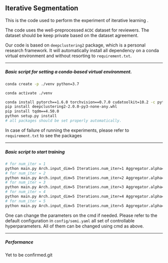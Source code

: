 ## Iterative Segmentation

This is the code used to perform the experiment of iterative learning .

The code uses the well-preprocessed `ACDC` dataset for reviewers. The dataset should be keep private based on the dataset agreement.

Our code is based on `deepclustering2` package, which is a personal research framework. It will automatically install all dependency on a conda virtual environment and without resorting to `requirement.txt`.


-----------------
##### Basic script for setting a conda-based virtual environment.
```bash
conda create -p ./venv python=3.7

conda activate ./venv

conda install pytorch==1.6.0 torchvision==0.7.0 cudatoolkit=10.2 -c pytorch  # install pytorch 1.6.0
pip install deepclustering2-2.0.0-py3-none-any.whl
pip install tqdm==4.50.0
python setup.py install  
# all packages should be set properly automatically.
```
In case of failure of running the experiments, please refer to `requirement.txt` to see the packages

----------------
##### Basic script to start training 
```bash
# for num_iter = 1
python main.py Arch.input_dim=5 Iterations.num_iter=1 Aggregator.alpha=0.9
# for num_iter = 2
python main.py Arch.input_dim=5 Iterations.num_iter=2 Aggregator.alpha=0.9
# for num_iter = 3
python main.py Arch.input_dim=5 Iterations.num_iter=3 Aggregator.alpha=0.9
# for num_iter = 4
python main.py Arch.input_dim=5 Iterations.num_iter=4 Aggregator.alpha=0.9
# for num_iter = 5
python main.py Arch.input_dim=5 Iterations.num_iter=5 Aggregator.alpha=0.9  

```
One can change the parameters on the cmd if needed.
Please refer to the default configuration in `config/semi.yaml` all set of controllable hyperparameters. All of them can be changed using cmd as above.


---------------------
##### Performance
Yet to be confirmed.git



